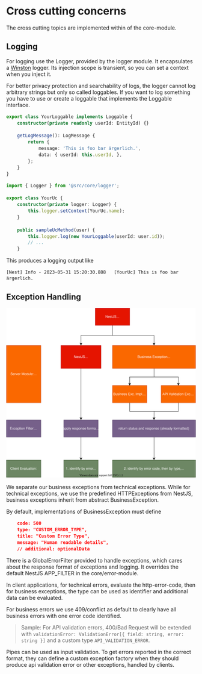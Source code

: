 # Cross cutting concerns

The cross cutting topics are implemented within of the core-module. 

## Logging

For logging use the Logger, provided by the logger module. It encapsulates a [Winston](https://github.com/winstonjs/winston) logger. Its injection scope is transient, so you can set a context when you inject it.

For better privacy protection and searchability of logs, the logger cannot log arbitrary strings but only so called loggables. If you want to log something you have to use or create a loggable that implements the Loggable interface.

```TypeScript
export class YourLoggable implements Loggable {
	constructor(private readonly userId: EntityId) {}

	getLogMessage(): LogMessage {
		return {
			message: 'This is foo bar ärgerlich.',
			data: { userId: this.userId, },
		};
	}
}

```

```TypeScript
import { Logger } from '@src/core/logger';

export class YourUc {
	constructor(private logger: Logger) {
		this.logger.setContext(YourUc.name);
	}

	public sampleUcMethod(user) {
		this.logger.log(new YourLoggable(userId: user.id));
		// ...
	}
```

This produces a logging output like

```
[Nest] Info - 2023-05-31 15:20:30.888   [YourUc] This is foo bar ärgerlich.
```

## Exception Handling

![](../../assets/exception-hierarchy.svg)

We separate our business exceptions from technical exceptions. While for technical exceptions, we use the predefined HTTPExceptions from NestJS, business exceptions inherit from abstract BusinessException.

By default, implementations of BusinessException must define

```JSON
	code: 500
	type: "CUSTOM_ERROR_TYPE",
	title: "Custom Error Type",
	message: "Human readable details",
	// additional: optionalData
```

There is a GlobalErrorFilter provided to handle exceptions, which cares about the response format of exceptions and logging. It overrides the default NestJS APP_FILTER in the core/error-module.

In client applications, for technical errors, evaluate the http-error-code, then for business exceptions, the type can be used as identifier and additional data can be evaluated.

For business errors we use 409/conflict as default to clearly have all business errors with one error code identified.

> Sample: For API validation errors, 400/Bad Request will be extended with `validationError: ValidationError[{ field: string, error: string }]` and a custom type `API_VALIDATION_ERROR`.

Pipes can be used as input validation. To get errors reported in the correct format, they can define a custom exception factory when they should produce api validation error or other exceptions, handled by clients.
